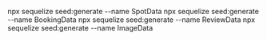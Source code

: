 <!-- npx sequelize model:generate --name Spot --attributes userId:integer,address:string,city:string,state:string,country:string,name:string,price:decimal

npx sequelize model:generate --name Booking --attributes spotId:integer,userId:integer,startDate:date,endDate:date

npx sequelize model:generate --name Review --attributes userId:integer,spotId:integer,review:string,rating:integer

npx sequelize model:generate --name Image --attributes spotId:integer,url:string -->

npx sequelize seed:generate --name SpotData
npx sequelize seed:generate --name BookingData
npx sequelize seed:generate --name ReviewData
npx sequelize seed:generate --name ImageData
